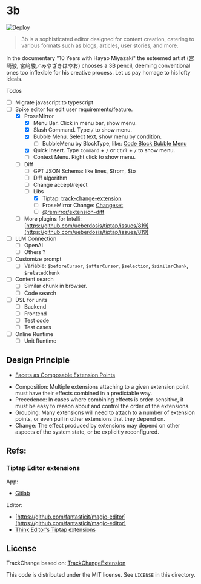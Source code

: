 # 3b

[![Deploy](https://github.com/unit-mesh/3b/actions/workflows/deploy.yml/badge.svg)](https://github.com/unit-mesh/3b/actions/workflows/deploy.yml)

> 3b is a sophisticated editor designed for content creation, catering to various formats such as blogs, articles, user
> stories, and more.

In the documentary "10 Years with Hayao Miyazaki"  the esteemed artist (宫崎骏, 宮﨑駿／みやざきはやお) chooses a 3B
pencil,
deeming conventional ones too inflexible for his creative process. Let us pay homage to his lofty ideals.

Todos

- [ ] Migrate javascript to typescript
- [ ] Spike editor for edit user requirements/feature.
    - [x] ProseMirror
        - [x] Menu Bar. Click in menu bar, show menu.
        - [x] Slash Command. Type `/` to show menu.
        - [x] Bubble Menu. Select text, show menu by condition.
            - [ ] BubbleMenu by BlockType,
              like: [Code Block Bubble Menu](https://gitlab.com/gitlab-org/gitlab/-/blob/master/app/assets/javascripts/content_editor/components/bubble_menus/code_block_bubble_menu.vue)
        - [x] Quick Insert. Type `Command` + `/` or `Ctrl` + `/` to show menu.
        - [ ] Context Menu. Right click to show menu.
    - [ ] Diff
        - [ ] GPT JSON Schema: like lines, $from, $to
        - [ ] Diff algorithm
        - [ ] Change accept/reject
        - [ ] Libs
            - [x] Tiptap: [track-change-extension](https://github.com/chenyuncai/tiptap-track-change-extension)
            - [ ] ProseMirror Change: [Changeset](https://github.com/ProseMirror/prosemirror-changeset)
            - [ ] [@remirror/extension-diff](https://github.com/remirror/remirror/tree/main/packages/remirror__extension-diff)
    - [ ] More plugins for
      Intelli: [https://github.com/ueberdosis/tiptap/issues/819](https://github.com/ueberdosis/tiptap/issues/819)
- [ ] LLM Connection
    - [ ] OpenAI
    - [ ] Others ?
- [ ] Customize prompt
    - [ ] Variable: `$beforeCursor`, `$afterCursor`, `$selection`, `$similarChunk`, `$relatedChunk`
- [ ] Content search
    - [ ] Similar chunk in browser.
    - [ ] Code search
- [ ] DSL for units
    - [ ] Backend
    - [ ] Frontend
    - [ ] Test code
    - [ ] Test cases
- [ ] Online Runtime
    - [ ] Unit Runtime

## Design Principle

- [Facets as Composable Extension Points](https://marijnhaverbeke.nl/blog/facets.html)

* Composition: Multiple extensions attaching to a given extension point must have their effects combined in a
  predictable way.
* Precedence: In cases where combining effects is order-sensitive, it must be easy to reason about and control the order
  of the extensions.
* Grouping: Many extensions will need to attach to a number of extension points, or even pull in other extensions that
  they depend on.
* Change: The effect produced by extensions may depend on other aspects of the system state, or be explicitly
  reconfigured.

## Refs:

### Tiptap Editor extensions

App:

- [Gitlab](https://gitlab.com/gitlab-org/gitlab/-/tree/master/app/assets/javascripts/content_editor/extensions)

Editor:

- [https://github.com/fantasticit/magic-editor](https://github.com/fantasticit/magic-editor)
- [Think Editor's Tiptap extensions](https://github.com/fantasticit/think/tree/main/packages/client/src/tiptap/core/extensions)

## License

TrackChange based on: [TrackChangeExtension](https://github.com/chenyuncai/tiptap-track-change-extension)

This code is distributed under the MIT license. See `LICENSE` in this directory.
